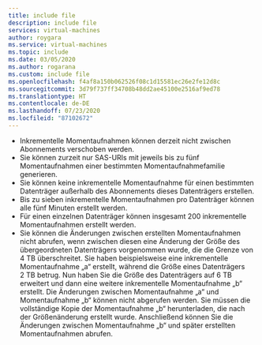 ```yaml
---
title: include file
description: include file
services: virtual-machines
author: roygara
ms.service: virtual-machines
ms.topic: include
ms.date: 03/05/2020
ms.author: rogarana
ms.custom: include file
ms.openlocfilehash: f4af8a150b062526f08c1d15581ec26e2fe12d8c
ms.sourcegitcommit: 3d79f737ff34708b48dd2ae45100e2516af9ed78
ms.translationtype: HT
ms.contentlocale: de-DE
ms.lasthandoff: 07/23/2020
ms.locfileid: "87102672"
---
```

- Inkrementelle Momentaufnahmen können derzeit nicht zwischen Abonnements verschoben werden.
- Sie können zurzeit nur SAS-URIs mit jeweils bis zu fünf Momentaufnahmen einer bestimmten Momentaufnahmefamilie generieren.
- Sie können keine inkrementelle Momentaufnahme für einen bestimmten Datenträger außerhalb des Abonnements dieses Datenträgers erstellen.
- Bis zu sieben inkrementelle Momentaufnahmen pro Datenträger können alle fünf Minuten erstellt werden.
- Für einen einzelnen Datenträger können insgesamt 200 inkrementelle Momentaufnahmen erstellt werden.
- Sie können die Änderungen zwischen erstellten Momentaufnahmen nicht abrufen, wenn zwischen diesen eine Änderung der Größe des übergeordneten Datenträgers vorgenommen wurde, die die Grenze von 4 TB überschreitet. Sie haben beispielsweise eine inkrementelle Momentaufnahme „a“ erstellt, während die Größe eines Datenträgers 2 TB betrug. Nun haben Sie die Größe des Datenträgers auf 6 TB erweitert und dann eine weitere inkrementelle Momentaufnahme „b“ erstellt. Die Änderungen zwischen Momentaufnahme „a“ und Momentaufnahme „b“ können nicht abgerufen werden. Sie müssen die vollständige Kopie der Momentaufnahme „b“ herunterladen, die nach der Größenänderung erstellt wurde. Anschließend können Sie die Änderungen zwischen Momentaufnahme „b“ und später erstellten Momentaufnahmen abrufen. 

